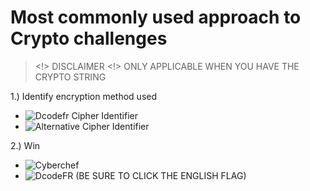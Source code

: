 # Most commonly used approach to Crypto challenges
> <!> DISCLAIMER <!> ONLY APPLICABLE WHEN YOU HAVE THE CRYPTO STRING

1.) Identify encryption method used
- ![Dcodefr Cipher Identifier](https://www.dcode.fr/cipher-identifier)
- ![Alternative Cipher Identifier](https://www.boxentriq.com/code-breaking/cipher-identifier)

2.) Win
- ![Cyberchef](https://gchq.github.io/CyberChef/)
- ![DcodeFR](https://www.dcode.fr/) (BE SURE TO CLICK THE ENGLISH FLAG)

